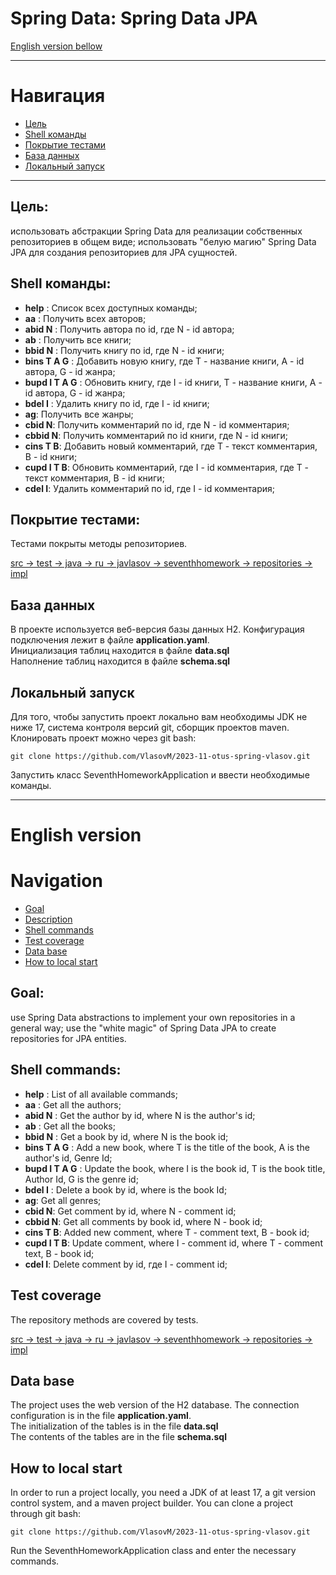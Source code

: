 # Spring Data: Spring Data JPA
[English version bellow](#English-version)
___
# Навигация
- [Цель](#Цель)
- [Shell команды](#Shell-команды)
- [Покрытие тестами](#Покрытие-тестами)
- [База данных](#База-данных)
- [Локальный запуск](#Локальный-запуск)

---
## Цель:
использовать абстракции Spring Data для реализации собственных репозиториев в общем виде;
использовать "белую магию" Spring Data JPA для создания репозиториев для JPA сущностей.

## Shell команды:
- **help** : Список всех доступных команды;
- **aa** : Получить всех авторов;
- **abid N** : Получить автора по id, где N - id автора;
- **ab** : Получить все книги;
- **bbid N** : Получить книгу по id, где N - id книги;
- **bins T A G** : Добавить новую книгу, где T - название книги, A - id автора, G - id жанра; 
- **bupd I T A G** : Обновить книгу, где I - id книги, T - название книги, A - id автора, G - id жанра;
- **bdel I** : Удалить книгу по id, где I - id книги;
- **ag**: Получить все жанры;
- **cbid N**: Получить комментарий по id, где N - id комментария;
- **cbbid N**: Получить комментарий по id книги, где N - id книги;
- **cins T B**: Добавить новый комментарий, где T - текст комментария, B - id книги;
- **cupd I T B**: Обновить комментарий, где I - id комментария, где T - текст комментария, B - id книги;
- **cdel I**: Удалить комментарий по id, где I - id комментария;

## Покрытие тестами:
Тестами покрыты методы репозиториев.

[src -> test -> java -> ru -> javlasov -> seventhhomework -> repositories -> impl](https://github.com/VlasovM/2023-11-otus-spring-vlasov/tree/feature/seventhhomework/src/test/java/ru/javlasov/seventhhomework/repositories/impl)

## База данных
В проекте используется веб-версия базы данных H2. Конфигурация подключения лежит в файле **application.yaml**.  
Инициализация таблиц находится в файле **data.sql**  
Наполнение таблиц находится в файле **schema.sql**

## Локальный запуск
Для того, чтобы запустить проект локально вам необходимы JDK не ниже 17, система контроля версий git, сборщик проектов maven.
Клонировать проект можно через git bash:

    git clone https://github.com/VlasovM/2023-11-otus-spring-vlasov.git

Запустить класс SeventhHomeworkApplication и ввести необходимые команды.

---

# English version

# Navigation
- [Goal](#Goal)
- [Description](#Description)
- [Shell commands](#Shell-commands)
- [Test coverage](#Test-coverage)
- [Data base](#Data-base)
- [How to local start](#How-to-local-start)

## Goal:
use Spring Data abstractions to implement your own repositories in a general way;
use the "white magic" of Spring Data JPA to create repositories for JPA entities.

## Shell commands:
- **help** : List of all available commands;
- **aa** : Get all the authors;
- **abid N** : Get the author by id, where N is the author's id;
- **ab** : Get all the books;
- **bbid N** : Get a book by id, where N is the book id;
- **bins T A G** : Add a new book, where T is the title of the book, A is the author's id, Genre Id;
- **bupd I T A G** : Update the book, where I is the book id, T is the book title, Author Id, G is the genre id;
- **bdel I** : Delete a book by id, where is the book Id;
- **ag**: Get all genres;
- **cbid N**: Get comment by id, where N - comment id;
- **cbbid N**: Get all comments by book id, where N - book id;
- **cins T B**: Added new comment, where T - comment text, B - book id;
- **cupd I T B**: Update comment, where I - comment id, where T - comment text, B - book id;
- **cdel I**: Delete comment by id, где I - comment id;

## Test coverage
The repository methods are covered by tests.

[src -> test -> java -> ru -> javlasov -> seventhhomework -> repositories -> impl](https://github.com/VlasovM/2023-11-otus-spring-vlasov/tree/feature/seventhhomework/src/test/java/ru/javlasov/seventhhomework/repositories/impl)

## Data base
The project uses the web version of the H2 database. The connection configuration is in the file **application.yaml**.  
The initialization of the tables is in the file **data.sql**  
The contents of the tables are in the file **schema.sql**

## How to local start
In order to run a project locally, you need a JDK of at least 17, a git version control system, and a maven project builder.
You can clone a project through git bash:

    git clone https://github.com/VlasovM/2023-11-otus-spring-vlasov.git

Run the SeventhHomeworkApplication class and enter the necessary commands.
